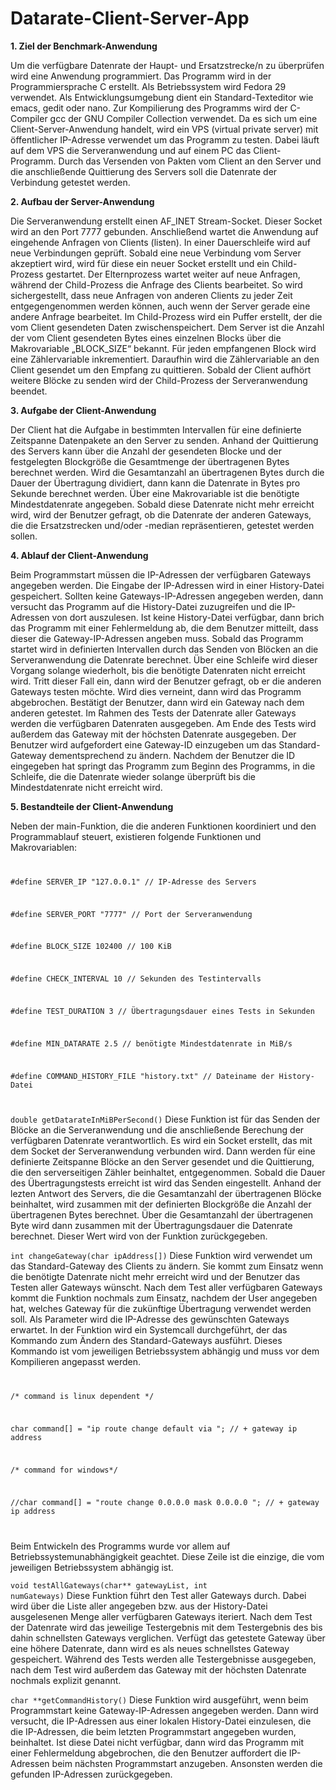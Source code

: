 # Datarate-Client-Server-App

<strong>1. Ziel der Benchmark-Anwendung</strong>

Um die verfügbare Datenrate der Haupt- und Ersatzstrecke/n zu überprüfen wird eine Anwendung programmiert. 
Das Programm wird in der Programmiersprache C erstellt. Als Betriebssystem wird Fedora 29 verwendet. Als Entwicklungsumgebung dient ein Standard-Texteditor wie emacs, gedit oder nano. Zur Kompilierung des Programms wird der C-Compiler gcc der GNU Compiler Collection verwendet.
Da es sich um eine Client-Server-Anwendung handelt, wird ein VPS (virtual private server) mit öffentlicher IP-Adresse verwendet um das Programm zu testen. Dabei läuft auf dem VPS die Serveranwendung und auf einem PC das Client-Programm. Durch das Versenden von Pakten vom Client an den Server und die anschließende Quittierung des Servers soll die Datenrate der Verbindung getestet werden.

<strong>2. Aufbau der Server-Anwendung</strong>

Die Serveranwendung erstellt einen AF_INET Stream-Socket. Dieser Socket wird an den Port 7777 gebunden. Anschließend wartet die Anwendung auf eingehende Anfragen von Clients (listen). In einer Dauerschleife wird auf neue Verbindungen geprüft. Sobald eine neue Verbindung vom Server akzeptiert wird, wird für diese ein neuer Socket erstellt und ein Child-Prozess gestartet. Der Elternprozess wartet weiter auf neue Anfragen, während der Child-Prozess die Anfrage des Clients bearbeitet. So wird sichergestellt, dass neue Anfragen von anderen Clients zu jeder Zeit entgegengenommen werden können, auch wenn der Server gerade eine andere Anfrage bearbeitet. 
Im Child-Prozess wird ein Puffer erstellt, der die vom Client gesendeten Daten zwischenspeichert. Dem Server ist die Anzahl der vom Client gesendeten Bytes eines einzelnen Blocks über die Makrovariable „BLOCK_SIZE“ bekannt. Für jeden empfangenen Block wird eine Zählervariable inkrementiert. Daraufhin wird die Zählervariable an den Client gesendet um den Empfang zu quittieren. Sobald der Client aufhört weitere Blöcke zu senden wird der Child-Prozess der Serveranwendung beendet. 

<strong>3. Aufgabe der Client-Anwendung</strong>

Der Client hat die Aufgabe in bestimmten Intervallen für eine definierte Zeitspanne Datenpakete an den Server zu senden. Anhand der Quittierung des Servers kann über die Anzahl der gesendeten Blocke und der festgelegten Blockgröße die Gesamtmenge der übertragenen Bytes berechnet werden. Wird die Gesamtanzahl an übertragenen Bytes durch die Dauer der Übertragung dividiert, dann kann die Datenrate in Bytes pro Sekunde berechnet werden. Über eine Makrovariable ist die benötigte Mindestdatenrate angegeben. Sobald diese Datenrate nicht mehr erreicht wird, wird der Benutzer gefragt, ob die Datenrate der anderen Gateways, die die Ersatzstrecken und/oder -median repräsentieren, getestet werden sollen. 

<strong>4. Ablauf der Client-Anwendung</strong>

Beim Programmstart müssen die IP-Adressen der verfügbaren Gateways angegeben werden. Die Eingabe der IP-Adressen wird in einer History-Datei gespeichert. Sollten keine Gateways-IP-Adressen angegeben werden, dann versucht das Programm auf die History-Datei zuzugreifen und die IP-Adressen von dort auszulesen. Ist keine History-Datei verfügbar, dann brich das Programm mit einer Fehlermeldung ab, die dem Benutzer mitteilt, dass dieser die Gateway-IP-Adressen angeben muss. 
Sobald das Programm startet wird in definierten Intervallen durch das Senden von Blöcken an die Serveranwendung die Datenrate berechnet. Über eine Schleife wird dieser Vorgang solange wiederholt, bis die benötigte Datenraten nicht erreicht wird. Tritt dieser Fall ein, dann wird der Benutzer gefragt, ob er die anderen Gateways testen möchte. Wird dies verneint, dann wird das Programm abgebrochen. Bestätigt der Benutzer, dann wird ein Gateway nach dem anderen getestet. Im Rahmen des Tests der Datenrate aller Gateways werden die verfügbaren Datenraten ausgegeben. Am Ende des Tests wird außerdem das Gateway mit der höchsten Datenrate ausgegeben. Der Benutzer wird aufgefordert eine Gateway-ID einzugeben um das Standard-Gateway dementsprechend zu ändern. Nachdem der Benutzer die ID eingegeben hat springt das Programm zum Beginn des Programms, in die Schleife, die die Datenrate wieder solange überprüft bis die Mindestdatenrate nicht erreicht wird.

<strong>5. Bestandteile der Client-Anwendung</strong>

Neben der main-Funktion, die die anderen Funktionen koordiniert und den Programmablauf steuert, existieren folgende Funktionen und Makrovariablen:

<code>
<p>#define SERVER_IP "127.0.0.1" // IP-Adresse des Servers</p>
<p>#define SERVER_PORT "7777" // Port der Serveranwendung</p>
<p>#define BLOCK_SIZE 102400 // 100 KiB</p>
<p>#define CHECK_INTERVAL 10 // Sekunden des Testintervalls</p>
<p>#define TEST_DURATION 3 // Übertragungsdauer eines Tests in Sekunden</p>
<p>#define MIN_DATARATE 2.5 // benötigte Mindestdatenrate in MiB/s</p>
<p>#define COMMAND_HISTORY_FILE "history.txt" // Dateiname der History-Datei</p>
</code>

<code>double getDatarateInMiBPerSecond()</code>
Diese Funktion ist für das Senden der Blöcke an die Serveranwendung und die anschließende Berechung der verfügbaren Datenrate verantwortlich.  Es wird ein Socket erstellt, das mit dem Socket der Serveranwendung verbunden wird. Dann werden für eine definierte Zeitspanne Blöcke an den Server gesendet und die Quittierung, die den serverseitigen Zähler beinhaltet, entgegenommen. Sobald die Dauer des Übertragungstests erreicht ist wird das Senden eingestellt. Anhand der lezten Antwort des Servers, die die Gesamtanzahl der übertragenen Blöcke beinhaltet, wird zusammen mit der definierten Blockgröße die Anzahl der übertragenen Bytes berechnet. Über die Gesamtanzahl der übertragenen Byte wird dann zusammen mit der Übertragungsdauer die Datenrate berechnet. Dieser Wert wird von der Funktion zurückgegeben. 

<code>int changeGateway(char ipAddress[])</code>
Diese Funktion wird verwendet um das Standard-Gateway des Clients zu ändern. Sie kommt zum Einsatz wenn die benötigte Datenrate nicht mehr erreicht wird und der Benutzer das Testen aller Gateways wünscht. Nach dem Test aller verfügbaren Gateways kommt die Funktion nochmals zum Einsatz, nachdem der User angegeben hat, welches Gateway für die zukünftige Übertragung verwendet werden soll. Als Parameter wird die IP-Adresse des gewünschten Gateways erwartet. In der Funktion wird ein Systemcall durchgeführt, der das Kommando zum Ändern des Standard-Gateways ausführt. Dieses Kommando ist vom jeweiligen Betriebssystem abhängig und muss vor dem Kompilieren angepasst werden.
<code>
<p>/* command is linux dependent */</p>
<p>char command[] = "ip route change default via "; // + gateway ip address</p>
<p>/* command for windows*/</p>
<p>//char command[] = "route change 0.0.0.0 mask 0.0.0.0 "; // + gateway ip address</p>
</code>

Beim Entwickeln des Programms wurde vor allem auf Betriebssystemunabhängigkeit geachtet. Diese Zeile ist die einzige, die vom jeweiligen Betriebssystem abhängig ist. 

<code>void testAllGateways(char** gatewayList, int numGateways)</code>
Diese Funktion führt den Test aller Gateways durch. Dabei wird über die Liste aller angegeben bzw. aus der History-Datei ausgelesenen Menge aller verfügbaren Gateways iteriert. Nach dem Test der Datenrate wird das jeweilige Testergebnis mit dem Testergebnis des bis dahin schnellsten Gateways verglichen. Verfügt das getestete Gateway über eine höhere Datenrate, dann wird es als neues schnellstes Gateway gespeichert. Während des Tests werden alle Testergebnisse ausgegeben, nach dem Test wird außerdem das Gateway mit der höchsten Datenrate nochmals explizit genannt. 

<code>char **getCommandHistory()</code>
Diese Funktion wird ausgeführt, wenn beim Programmstart keine Gateway-IP-Adressen angegeben werden. Dann wird versucht, die IP-Adressen aus einer lokalen History-Datei einzulesen, die die IP-Adressen, die beim letzten Programmstart angegeben wurden, beinhaltet. Ist diese Datei nicht verfügbar, dann wird das Programm mit einer Fehlermeldung abgebrochen, die den Benutzer auffordert die IP-Adressen beim nächsten Programmstart anzugeben. Ansonsten werden die gefunden IP-Adressen zurückgegeben. 

